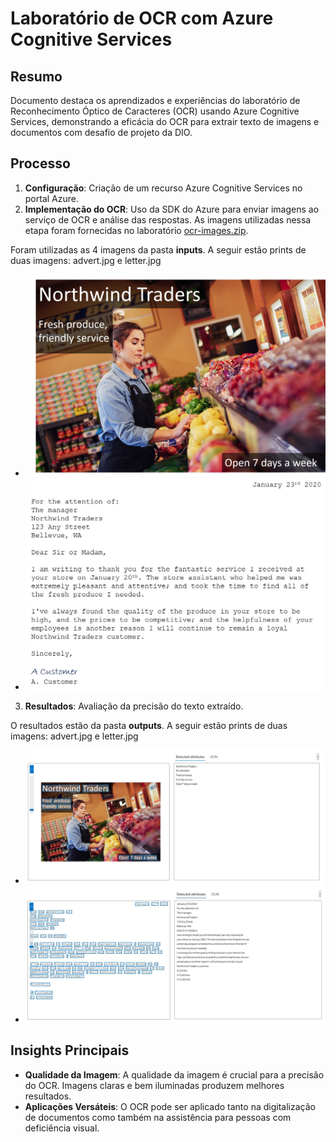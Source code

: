 # Laboratório de OCR com Azure Cognitive Services

## Resumo

Documento destaca os aprendizados e experiências do laboratório de Reconhecimento Óptico de Caracteres (OCR) usando Azure Cognitive Services, demonstrando a eficácia do OCR para extrair texto de imagens e documentos com desafio de projeto da DIO.

## Processo

1. **Configuração**: Criação de um recurso Azure Cognitive Services no portal Azure.
2. **Implementação do OCR**: Uso da SDK do Azure para enviar imagens ao serviço de OCR e análise das respostas. As imagens utilizadas nessa etapa foram fornecidas no laboratório [ ocr-images.zip](https://aka.ms/mslearn-ocr-images).

Foram utilizadas as 4 imagens da pasta **inputs**. A seguir estão prints de duas imagens: advert.jpg e letter.jpg
- ![advert](inputs/advert.jpg)
- ![letter](inputs/letter.jpg)
3. **Resultados**: Avaliação da precisão do texto extraído.

O resultados estão da pasta **outputs**. A seguir estão prints de duas imagens: advert.jpg e letter.jpg
  
- ![advert](outputs/advert.jpg)
- ![letter](outputs/letter.jpg)

## Insights Principais

- **Qualidade da Imagem**: A qualidade da imagem é crucial para a precisão do OCR. Imagens claras e bem iluminadas produzem melhores resultados.
- **Aplicações Versáteis**: O OCR pode ser aplicado tanto na digitalização de documentos como também na assistência para pessoas com deficiência visual.

